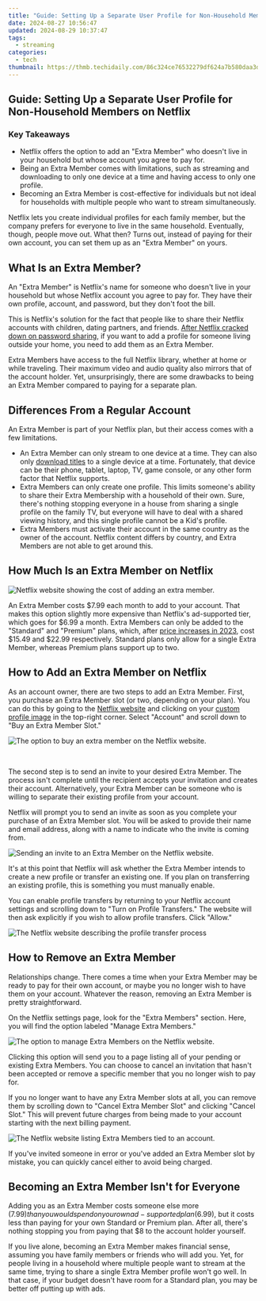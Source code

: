```yaml
---
title: "Guide: Setting Up a Separate User Profile for Non-Household Members on Netflix"
date: 2024-08-27 10:56:47
updated: 2024-08-29 10:37:47
tags:
  - streaming
categories:
  - tech
thumbnail: https://thmb.techidaily.com/86c324ce76532279df624a7b580daa3d859103088f02a9b5a61fe37bc90c745a.png
---
```


## Guide: Setting Up a Separate User Profile for Non-Household Members on Netflix

### Key Takeaways

* Netflix offers the option to add an "Extra Member" who doesn't live in your household but whose account you agree to pay for.
* Being an Extra Member comes with limitations, such as streaming and downloading to only one device at a time and having access to only one profile.
* Becoming an Extra Member is cost-effective for individuals but not ideal for households with multiple people who want to stream simultaneously.

 Netflix lets you create individual profiles for each family member, but the company prefers for everyone to live in the same household. Eventually, though, people move out. What then? Turns out, instead of paying for their own account, you can set them up as an "Extra Member" on yours.

##  What Is an Extra Member?

 An "Extra Member" is Netflix's name for someone who doesn't live in your household but whose Netflix account you agree to pay for. They have their own profile, account, and password, but they don't foot the bill.

 This is Netflix's solution for the fact that people like to share their Netflix accounts with children, dating partners, and friends. [After Netflix cracked down on password sharing](https://video-screen-grab.techidaily.com/screen-recorder-alternatives-in-depth-review-and-top-picks-for-2024/), if you want to add a profile for someone living outside your home, you need to add them as an Extra Member.

 Extra Members have access to the full Netflix library, whether at home or while traveling. Their maximum video and audio quality also mirrors that of the account holder. Yet, unsurprisingly, there are some drawbacks to being an Extra Member compared to paying for a separate plan.

##  ​Differences From a Regular Account

 An Extra Member is part of your Netflix plan, but their access comes with a few limitations.

* An Extra Member can only stream to one device at a time. They can also only [download titles](https://screen-capture.techidaily.com/updated-maximizing-harvests-with-ideal-valheim-seeds-for-2024/) to a single device at a time. Fortunately, that device can be their phone, tablet, laptop, TV, game console, or any other form factor that Netflix supports.
* Extra Members can only create one profile. This limits someone's ability to share their Extra Membership with a household of their own. Sure, there's nothing stopping everyone in a house from sharing a single profile on the family TV, but everyone will have to deal with a shared viewing history, and this single profile cannot be a Kid's profile.
* Extra Members must activate their account in the same country as the owner of the account. Netflix content differs by country, and Extra Members are not able to get around this.

##  ​How Much Is an Extra Member on Netflix

![Netflix website showing the cost of adding an extra member.](https://static1.howtogeekimages.com/wordpress/wp-content/uploads/2024/01/netflix-extra-member-cost.png) 

 An Extra Member costs $7.99 each month to add to your account. That makes this option slightly more expensive than Netflix's ad-supported tier, which goes for $6.99 a month. Extra Members can only be added to the "Standard" and "Premium" plans, which, after [price increases in 2023](https://youtube-web.techidaily.com/emystifying-video-seo-on-youtube-as-a-novice/), cost $15.49 and $22.99 respectively. Standard plans only allow for a single Extra Member, whereas Premium plans support up to two.

##  ​How to Add an Extra Member on Netflix

 As an account owner, there are two steps to add an Extra Member. First, you purchase an Extra Member slot (or two, depending on your plan). You can do this by going to the [Netflix website](https://www.netflix.com/) and clicking on your [custom profile image](https://extra-support.techidaily.com/in-2024-prime-buzz-generator-prodigy/) in the top-right corner. Select "Account" and scroll down to "Buy an Extra Member Slot."

![The option to buy an extra member on the Netflix website.](https://static1.howtogeekimages.com/wordpress/wp-content/uploads/2024/01/netflix-add-extra-member.png) 

 ​​​​​​

 The second step is to send an invite to your desired Extra Member. The process isn't complete until the recipient accepts your invitation and creates their account. Alternatively, your Extra Member can be someone who is willing to separate their existing profile from your account.

 Netflix will prompt you to send an invite as soon as you complete your purchase of an Extra Member slot. You will be asked to provide their name and email address, along with a name to indicate who the invite is coming from.

![Sending an invite to an Extra Member on the Netflix website.](https://static1.howtogeekimages.com/wordpress/wp-content/uploads/2024/01/netflix-extra-member-invite.png) 

 It's at this point that Netflix will ask whether the Extra Member intends to create a new profile or transfer an existing one. If you plan on transferring an existing profile, this is something you must manually enable.

 You can enable profile transfers by returning to your Netflix account settings and scrolling down to "Turn on Profile Transfers." The website will then ask explicitly if you wish to allow profile transfers. Click "Allow."

![The Netflix website describing the profile transfer process](https://static1.howtogeekimages.com/wordpress/wp-content/uploads/2024/01/netflix-allow-profile-transfers.png) 

##  How to Remove an Extra Member

 Relationships change. There comes a time when your Extra Member may be ready to pay for their own account, or maybe you no longer wish to have them on your account. Whatever the reason, removing an Extra Member is pretty straightforward.

 On the Netflix settings page, look for the "Extra Members" section. Here, you will find the option labeled "Manage Extra Members."

![The option to manage Extra Members on the Netflix website.](https://static1.howtogeekimages.com/wordpress/wp-content/uploads/2024/01/netflix-manage-extra-members-1.png) 

 Clicking this option will send you to a page listing all of your pending or existing Extra Members. You can choose to cancel an invitation that hasn't been accepted or remove a specific member that you no longer wish to pay for.

 If you no longer want to have any Extra Member slots at all, you can remove them by scrolling down to "Cancel Extra Member Slot" and clicking "Cancel Slot." This will prevent future charges from being made to your account starting with the next billing payment.

![The Netflix website listing Extra Members tied to an account.](https://static1.howtogeekimages.com/wordpress/wp-content/uploads/2024/01/netflix-extra-members.png) 

 If you've invited someone in error or you've added an Extra Member slot by mistake, you can quickly cancel either to avoid being charged.

##  ​​​​​Becoming an Extra Member Isn't for Everyone

 Adding you as an Extra Member costs someone else more ($7.99) than you would spend on your own ad-supported plan ($6.99), but it costs less than paying for your own Standard or Premium plan. After all, there's nothing stopping you from paying that $8 to the account holder yourself.

 If you live alone, becoming an Extra Member makes financial sense, assuming you have family members or friends who will add you. Yet, for people living in a household where multiple people want to stream at the same time, trying to share a single Extra Member profile won't go well. In that case, if your budget doesn't have room for a Standard plan, you may be better off putting up with ads.

<ins class="adsbygoogle"
     style="display:block"
     data-ad-format="autorelaxed"
     data-ad-client="ca-pub-7571918770474297"
     data-ad-slot="1223367746"></ins>



<ins class="adsbygoogle"
     style="display:block"
     data-ad-client="ca-pub-7571918770474297"
     data-ad-slot="8358498916"
     data-ad-format="auto"
     data-full-width-responsive="true"></ins>
